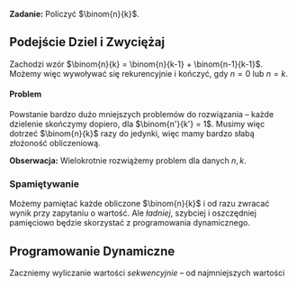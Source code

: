 **Zadanie:**
Policzyć $\binom{n}{k}$.

## Podejście Dziel i Zwyciężaj

Zachodzi wzór $\binom{n}{k} = \binom{n}{k-1} + \binom{n-1}{k-1}$.
Możemy więc wywoływać się rekurencyjnie i kończyć, gdy $n=0$ lub $n=k$.

#### Problem

Powstanie bardzo dużo mniejszych problemów do rozwiązania – każde dzielenie skończymy dopiero, dla $\binom{n'}{k'} = 1$. Musimy więc dotrzeć $\binom{n}{k}$ razy do jedynki, więc mamy bardzo słabą złożoność obliczeniową.

**Obserwacja:**
Wielokrotnie rozwiążemy problem dla danych $n,k$.

### Spamiętywanie

Możemy pamiętać każde obliczone $\binom{n}{k}$ i od razu zwracać wynik przy zapytaniu o wartość.
Ale *ładniej*, szybciej i oszczędniej pamięciowo będzie skorzystać z programowania dynamicznego.

## Programowanie Dynamiczne

Zaczniemy wyliczanie wartości *sekwencyjnie* – od najmniejszych wartości 

